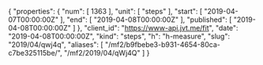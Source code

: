 {
  "properties": {
    "num": [
      1363
    ],
    "unit": [
      "steps"
    ],
    "start": [
      "2019-04-07T00:00:00Z"
    ],
    "end": [
      "2019-04-08T00:00:00Z"
    ],
    "published": [
      "2019-04-08T00:00:00Z"
    ]
  },
  "client_id": "https://www-api.jvt.me/fit",
  "date": "2019-04-08T00:00:00Z",
  "kind": "steps",
  "h": "h-measure",
  "slug": "2019/04/qwj4q",
  "aliases": [
    "/mf2/b9fbebe3-b931-4654-80ca-c7be325115be/",
    "/mf2/2019/04/qWj4Q"
  ]
}
